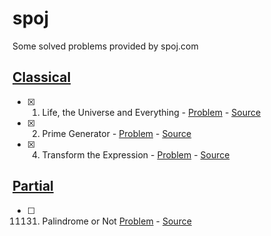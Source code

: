 # spoj
Some solved problems provided by spoj.com
## [Classical](http://www.spoj.com/problems/classical/)

- [x] 1. Life, the Universe and Everything - [Problem](http://www.spoj.com/problems/TEST/) - [Source](https://github.com/MelkyFB/spoj/blob/master/1-test/src/Main.java)

- [x] 2. Prime Generator - [Problem](http://www.spoj.com/problems/PRIME1/) - [Source](https://github.com/MelkyFB/spoj/blob/master/2-prime1/src/Main.java)

- [x] 4. Transform the Expression - [Problem](http://www.spoj.com/problems/ONP/) - [Source](https://github.com/MelkyFB/spoj/blob/master/4-onp/src/Main.java)

## [Partial](http://www.spoj.com/problems/partial/)
- [ ] 11131. Palindrome or Not [Problem](http://www.spoj.com/problems/PALINCOD/) - [Source](https://github.com/MelkyFB/spoj/blob/master/11131-palincod/src/Main.java)
